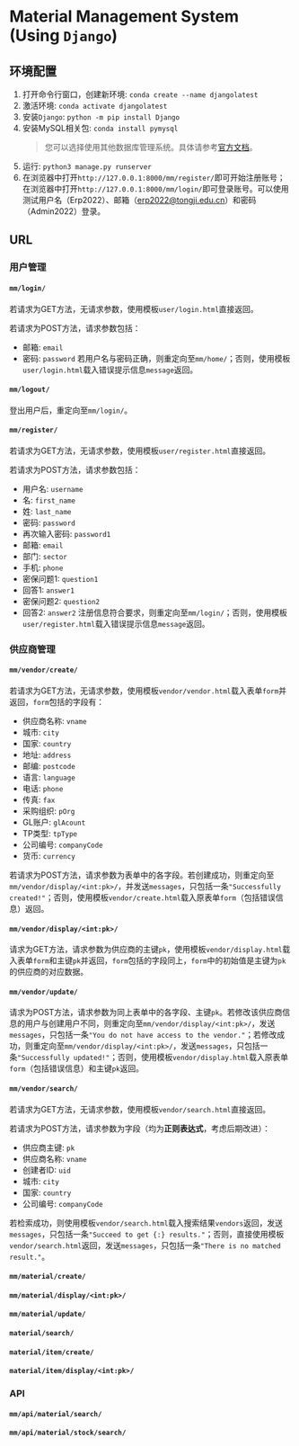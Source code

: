 # Material Management System (Using `Django`)

## 环境配置

1. 打开命令行窗口，创建新环境: `conda create --name djangolatest`
2. 激活环境: `conda activate djangolatest`
3. 安装`Django`: `python -m pip install Django`
4. 安装MySQL相关包: `conda install pymysql`
   > 您可以选择使用其他数据库管理系统。具体请参考[官方文档](https://docs.djangoproject.com/en/4.0/topics/install/#database-installation)。
5. 运行: `python3 manage.py runserver`
6. 在浏览器中打开`http://127.0.0.1:8000/mm/register/`即可开始注册账号；在浏览器中打开`http://127.0.0.1:8000/mm/login/`即可登录账号。可以使用测试用户名（Erp2022）、邮箱（erp2022@tongji.edu.cn）和密码（Admin2022）登录。

## URL

### 用户管理

#### `mm/login/`

若请求为GET方法，无请求参数，使用模板`user/login.html`直接返回。

若请求为POST方法，请求参数包括：
- 邮箱: `email`
- 密码: `password`
若用户名与密码正确，则重定向至`mm/home/`；否则，使用模板`user/login.html`载入错误提示信息`message`返回。

#### `mm/logout/`

登出用户后，重定向至`mm/login/`。

#### `mm/register/`

若请求为GET方法，无请求参数，使用模板`user/register.html`直接返回。

若请求为POST方法，请求参数包括：
- 用户名: `username`
- 名: `first_name`
- 姓: `last_name`
- 密码: `password`
- 再次输入密码: `password1`
- 邮箱: `email`
- 部门: `sector`
- 手机: `phone`
- 密保问题1: `question1`
- 回答1: `answer1`
- 密保问题2: `question2`
- 回答2: `answer2`
注册信息符合要求，则重定向至`mm/login/`；否则，使用模板`user/register.html`载入错误提示信息`message`返回。

### 供应商管理

#### `mm/vendor/create/`

若请求为GET方法，无请求参数，使用模板`vendor/vendor.html`载入表单`form`并返回，`form`包括的字段有：
- 供应商名称: `vname`
- 城市: `city`
- 国家: `country`
- 地址: `address`
- 邮编: `postcode`
- 语言: `language`
- 电话: `phone`
- 传真: `fax`
- 采购组织: `pOrg`
- GL账户: `glAcount`
- TP类型: `tpType`
- 公司编号: `companyCode`
- 货币: `currency`

若请求为POST方法，请求参数为表单中的各字段。若创建成功，则重定向至`mm/vendor/display/<int:pk>/`，并发送`messages`，只包括一条`"Successfully created!"`；否则，使用模板`vendor/create.html`载入原表单`form`（包括错误信息）返回。

#### `mm/vendor/display/<int:pk>/`

请求为GET方法，请求参数为供应商的主键`pk`，使用模板`vendor/display.html`载入表单`form`和主键`pk`并返回，`form`包括的字段同上，`form`中的初始值是主键为`pk`的供应商的对应数据。

#### `mm/vendor/update/`

请求为POST方法，请求参数为同上表单中的各字段、主键`pk`。若修改该供应商信息的用户与创建用户不同，则重定向至`mm/vendor/display/<int:pk>/`，发送`messages`，只包括一条`"You do not have access to the vendor."`；若修改成功，则重定向至`mm/vendor/display/<int:pk>/`，发送`messages`，只包括一条`"Successfully updated!"`；否则，使用模板`vendor/display.html`载入原表单`form`（包括错误信息）和主键`pk`返回。

#### `mm/vendor/search/`

若请求为GET方法，无请求参数，使用模板`vendor/search.html`直接返回。

若请求为POST方法，请求参数为字段（均为**正则表达式**，考虑后期改进）：
- 供应商主键: `pk`
- 供应商名称: `vname`
- 创建者ID: `uid`
- 城市: `city`
- 国家: `country`
- 公司编号: `companyCode`

若检索成功，则使用模板`vendor/search.html`载入搜索结果`vendors`返回，发送`messages`，只包括一条`"Succeed to get {:} results."`；否则，直接使用模板`vendor/search.html`返回，发送`messages`，只包括一条`"There is no matched result."`。

#### `mm/material/create/`

#### `mm/material/display/<int:pk>/`

#### `mm/material/update/`

#### `material/search/`

#### `material/item/create/`

#### `material/item/display/<int:pk>/`

### API

#### `mm/api/material/search/`

#### `mm/api/material/stock/search/`